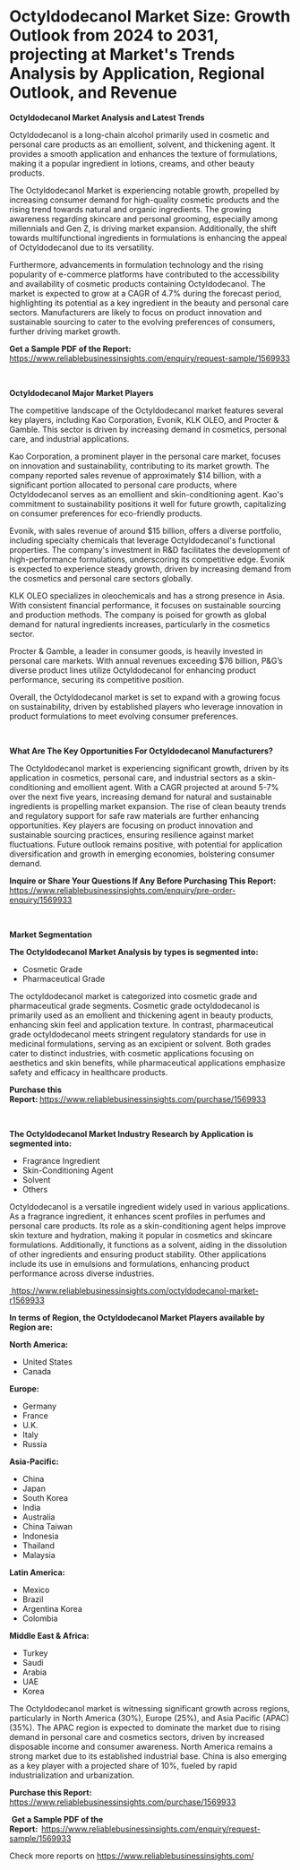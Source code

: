 <p><h1>Octyldodecanol Market Size: Growth Outlook from 2024 to 2031, projecting at Market's Trends Analysis by Application, Regional Outlook, and Revenue</h1></p><p><strong>Octyldodecanol Market Analysis and Latest Trends</strong></p>
<p><p>Octyldodecanol is a long-chain alcohol primarily used in cosmetic and personal care products as an emollient, solvent, and thickening agent. It provides a smooth application and enhances the texture of formulations, making it a popular ingredient in lotions, creams, and other beauty products.</p><p>The Octyldodecanol Market is experiencing notable growth, propelled by increasing consumer demand for high-quality cosmetic products and the rising trend towards natural and organic ingredients. The growing awareness regarding skincare and personal grooming, especially among millennials and Gen Z, is driving market expansion. Additionally, the shift towards multifunctional ingredients in formulations is enhancing the appeal of Octyldodecanol due to its versatility.</p><p>Furthermore, advancements in formulation technology and the rising popularity of e-commerce platforms have contributed to the accessibility and availability of cosmetic products containing Octyldodecanol. The market is expected to grow at a CAGR of 4.7% during the forecast period, highlighting its potential as a key ingredient in the beauty and personal care sectors. Manufacturers are likely to focus on product innovation and sustainable sourcing to cater to the evolving preferences of consumers, further driving market growth.</p></p>
<p><strong>Get a Sample PDF of the Report:&nbsp;</strong> <a href="https://www.reliablebusinessinsights.com/enquiry/request-sample/1569933?utm_campaign=1847&utm_medium=2&utm_source=Github&utm_content=ia&utm_term=29122024&utm_id=octyldodecanol">https://www.reliablebusinessinsights.com/enquiry/request-sample/1569933</a></p>
<p>&nbsp;</p>
<p><strong>Octyldodecanol Major Market Players</strong></p>
<p><p>The competitive landscape of the Octyldodecanol market features several key players, including Kao Corporation, Evonik, KLK OLEO, and Procter & Gamble. This sector is driven by increasing demand in cosmetics, personal care, and industrial applications.</p><p>Kao Corporation, a prominent player in the personal care market, focuses on innovation and sustainability, contributing to its market growth. The company reported sales revenue of approximately $14 billion, with a significant portion allocated to personal care products, where Octyldodecanol serves as an emollient and skin-conditioning agent. Kao's commitment to sustainability positions it well for future growth, capitalizing on consumer preferences for eco-friendly products.</p><p>Evonik, with sales revenue of around $15 billion, offers a diverse portfolio, including specialty chemicals that leverage Octyldodecanol's functional properties. The company's investment in R&D facilitates the development of high-performance formulations, underscoring its competitive edge. Evonik is expected to experience steady growth, driven by increasing demand from the cosmetics and personal care sectors globally.</p><p>KLK OLEO specializes in oleochemicals and has a strong presence in Asia. With consistent financial performance, it focuses on sustainable sourcing and production methods. The company is poised for growth as global demand for natural ingredients increases, particularly in the cosmetics sector.</p><p>Procter & Gamble, a leader in consumer goods, is heavily invested in personal care markets. With annual revenues exceeding $76 billion, P&G’s diverse product lines utilize Octyldodecanol for enhancing product performance, securing its competitive position.</p><p>Overall, the Octyldodecanol market is set to expand with a growing focus on sustainability, driven by established players who leverage innovation in product formulations to meet evolving consumer preferences.</p></p>
<p>&nbsp;</p>
<p><strong>What Are The Key Opportunities For Octyldodecanol Manufacturers?</strong></p>
<p><p>The Octyldodecanol market is experiencing significant growth, driven by its application in cosmetics, personal care, and industrial sectors as a skin-conditioning and emollient agent. With a CAGR projected at around 5-7% over the next five years, increasing demand for natural and sustainable ingredients is propelling market expansion. The rise of clean beauty trends and regulatory support for safe raw materials are further enhancing opportunities. Key players are focusing on product innovation and sustainable sourcing practices, ensuring resilience against market fluctuations. Future outlook remains positive, with potential for application diversification and growth in emerging economies, bolstering consumer demand.</p></p>
<p><strong>Inquire or Share Your Questions If Any Before Purchasing This Report:</strong> <a href="https://www.reliablebusinessinsights.com/enquiry/pre-order-enquiry/1569933?utm_campaign=1847&utm_medium=2&utm_source=Github&utm_content=ia&utm_term=29122024&utm_id=octyldodecanol">https://www.reliablebusinessinsights.com/enquiry/pre-order-enquiry/1569933</a></p>
<p>&nbsp;</p>
<p><strong>Market Segmentation</strong></p>
<p><strong>The Octyldodecanol Market Analysis by types is segmented into:</strong></p>
<p><ul><li>Cosmetic Grade</li><li>Pharmaceutical Grade</li></ul></p>
<p><p>The octyldodecanol market is categorized into cosmetic grade and pharmaceutical grade segments. Cosmetic grade octyldodecanol is primarily used as an emollient and thickening agent in beauty products, enhancing skin feel and application texture. In contrast, pharmaceutical grade octyldodecanol meets stringent regulatory standards for use in medicinal formulations, serving as an excipient or solvent. Both grades cater to distinct industries, with cosmetic applications focusing on aesthetics and skin benefits, while pharmaceutical applications emphasize safety and efficacy in healthcare products.</p></p>
<p><strong>Purchase this Report:&nbsp;</strong><a href="https://www.reliablebusinessinsights.com/purchase/1569933?utm_campaign=1847&utm_medium=2&utm_source=Github&utm_content=ia&utm_term=29122024&utm_id=octyldodecanol">https://www.reliablebusinessinsights.com/purchase/1569933</a></p>
<p>&nbsp;</p>
<p><strong>The Octyldodecanol Market Industry Research by Application is segmented into:</strong></p>
<p><ul><li>Fragrance Ingredient</li><li>Skin-Conditioning Agent</li><li>Solvent</li><li>Others</li></ul></p>
<p><p>Octyldodecanol is a versatile ingredient widely used in various applications. As a fragrance ingredient, it enhances scent profiles in perfumes and personal care products. Its role as a skin-conditioning agent helps improve skin texture and hydration, making it popular in cosmetics and skincare formulations. Additionally, it functions as a solvent, aiding in the dissolution of other ingredients and ensuring product stability. Other applications include its use in emulsions and formulations, enhancing product performance across diverse industries.</p></p>
<p><a href="https://www.reliablebusinessinsights.com/octyldodecanol-market-r1569933?utm_campaign=1847&utm_medium=2&utm_source=Github&utm_content=ia&utm_term=29122024&utm_id=octyldodecanol">&nbsp;https://www.reliablebusinessinsights.com/octyldodecanol-market-r1569933</a></p>
<p><strong>In terms of Region, the Octyldodecanol Market Players available by Region are:</strong></p>
<p>
    <p> <strong> North America: </strong>
        <ul>
            <li>United States</li>
            <li>Canada</li>
        </ul>
        </p> 
    <p> <strong> Europe: </strong>
        <ul>
            <li>Germany</li>
            <li>France</li>
            <li>U.K.</li>
            <li>Italy</li>
            <li>Russia</li>
        </ul>
        </p> 
    <p> <strong> Asia-Pacific: </strong>
        <ul>
            <li>China</li>
            <li>Japan</li>
            <li>South Korea</li>
            <li>India</li>
            <li>Australia</li>
            <li>China Taiwan</li>
            <li>Indonesia</li>
            <li>Thailand</li>
            <li>Malaysia</li>
        </ul>
        </p> 
    <p> <strong> Latin America: </strong>
        <ul>
            <li>Mexico</li>
            <li>Brazil</li>
            <li>Argentina Korea</li>
            <li>Colombia</li>
        </ul>
        </p> 
    <p> <strong> Middle East & Africa: </strong>
        <ul>
            <li>Turkey</li>
            <li>Saudi</li>
            <li>Arabia</li>
            <li>UAE</li>
            <li>Korea</li>
        </ul>
    </p>
    </p>
<p><p>The Octyldodecanol market is witnessing significant growth across regions, particularly in North America (30%), Europe (25%), and Asia Pacific (APAC) (35%). The APAC region is expected to dominate the market due to rising demand in personal care and cosmetics sectors, driven by increased disposable income and consumer awareness. North America remains a strong market due to its established industrial base. China is also emerging as a key player with a projected share of 10%, fueled by rapid industrialization and urbanization.</p></p>
<p><strong>Purchase this Report: </strong><a href="https://www.reliablebusinessinsights.com/purchase/1569933?utm_campaign=1847&utm_medium=2&utm_source=Github&utm_content=ia&utm_term=29122024&utm_id=octyldodecanol">https://www.reliablebusinessinsights.com/purchase/1569933</a></p>
<p>&nbsp;<strong>Get a Sample PDF of the Report:&nbsp;&nbsp;</strong><a href="https://www.reliablebusinessinsights.com/enquiry/request-sample/1569933?utm_campaign=1847&utm_medium=2&utm_source=Github&utm_content=ia&utm_term=29122024&utm_id=octyldodecanol">https://www.reliablebusinessinsights.com/enquiry/request-sample/1569933</a></p>
<p><strong></strong></p>
<p>Check more reports on <a href="https://www.reliablebusinessinsights.com/?utm_campaign=1847&utm_medium=2&utm_source=Github&utm_content=ia&utm_term=29122024&utm_id=octyldodecanol">https://www.reliablebusinessinsights.com/</a></p>